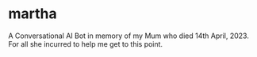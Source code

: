 # martha
A Conversational AI Bot in memory of my Mum who died 14th April, 2023.
For all she incurred to help me get to this point.
